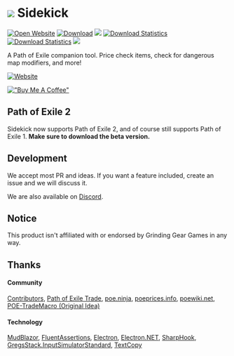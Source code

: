 # [![](https://sidekick-poe.github.io/assets/images/orb_exalted.png)](#) Sidekick

[![Open Website](https://img.shields.io/badge/website-6b6ebe?style=flat-square)](https://sidekick-poe.github.io/) [![Download](https://img.shields.io/badge/download-00BCD4?style=flat-square)](https://sidekick-poe.github.io/) [![](https://img.shields.io/github/v/release/Sidekick-Poe/Sidekick?style=flat-square)](https://github.com/Sidekick-Poe/Sidekick/releases) [![Download Statistics](https://img.shields.io/github/downloads-pre/Sidekick-Poe/Sidekick/latest/total?style=flat-square&color=15803d)](https://tooomm.github.io/github-release-stats/?username=Sidekick-Poe&repository=Sidekick) [![Download Statistics](https://img.shields.io/github/downloads-pre/Sidekick-Poe/Sidekick/total?style=flat-square&color=22c55e)](https://tooomm.github.io/github-release-stats/?username=Sidekick-Poe&repository=Sidekick) [![](https://img.shields.io/discord/664252463188279300?color=%23738AD6&label=Discord&style=flat-square)](https://discord.gg/H4bg4GQ)

A Path of Exile companion tool. Price check items, check for dangerous map modifiers, and more!

[![Website](https://img.shields.io/badge/Website_and_Download-6b6ebe?style=for-the-badge)](https://sidekick-poe.github.io/)

[!["Buy Me A Coffee"](https://www.buymeacoffee.com/assets/img/custom_images/orange_img.png)](https://www.buymeacoffee.com/sidekickpoe)

## Path of Exile 2
Sidekick now supports Path of Exile 2, and of course still supports Path of Exile 1. **Make sure to download the beta version.**

## Development
We accept most PR and ideas. If you want a feature included, create an issue and we will discuss it.

We are also available on [Discord](https://discord.gg/H4bg4GQ).

## Notice
This product isn't affiliated with or endorsed by Grinding Gear Games in any way.

## Thanks
#### Community
[Contributors](https://github.com/Sidekick-Poe/Sidekick/graphs/contributors), [Path of Exile Trade](https://www.pathofexile.com/trade), [poe.ninja](https://poe.ninja/), [poeprices.info](https://www.poeprices.info/), [poewiki.net](https://www.poewiki.net/), [POE-TradeMacro (Original Idea)](https://github.com/PoE-TradeMacro/POE-TradeMacro)

#### Technology
[MudBlazor](https://mudblazor.com/), [FluentAssertions](https://fluentassertions.com), [Electron](https://www.electronjs.org/), [Electron.NET](https://github.com/ElectronNET/Electron.NET/), [SharpHook](https://github.com/TolikPylypchuk/SharpHook), [GregsStack.InputSimulatorStandard](https://github.com/GregsStack/InputSimulatorStandard), [TextCopy](https://github.com/CopyText/TextCopy)
